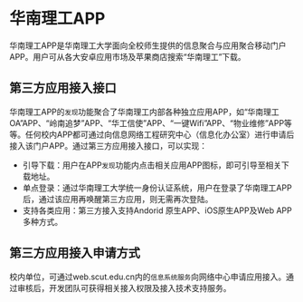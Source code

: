 # 华南理工APP
华南理工APP是华南理工大学面向全校师生提供的信息聚合与应用聚合移动门户APP。用户可从各大安卓应用市场及苹果商店搜索“华南理工”下载。

## 第三方应用接入接口
华南理工APP的`发现`功能聚合了华南理工内部各种独立应用APP，如“华南理工OA”APP、“岭南追梦”APP、“华工信使”APP、“一键Wifi”APP、“物业维修”APP等等。任何校内APP都可通过向信息网络工程研究中心（信息化办公室）进行申请后接入该门户APP。通过第三方应用接入接口，可以实现：

- 引导下载：用户在APP`发现`功能内点击相关应用APP图标，即可引导至相关下载地址。
- 单点登录：通过华南理工大学统一身份认证系统，用户在登录了华南理工APP后，通过该应用再唤醒第三方应用，则无需再次登陆。
- 支持各类应用：第三方接入支持Andorid 原生APP、iOS原生APP及Web APP多种方式。

## 第三方应用接入申请方式
校内单位，可通过web.scut.edu.cn内的`信息系统服务`向网络中心申请应用接入。通过审核后，开发团队可获得相关接入权限及接入技术支持服务。

